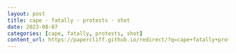 ```yaml
---
layout: post
title: cape · fatally · protests · shot
date: 2023-08-07
categories: [cape, fatally, protests, shot]
content_url: https://papercliff.github.io/redirect/?q=cape+fatally+protests+shot&tbs=cdr:1,cd_min:8/6/2023,cd_max:8/8/2023
---
```

